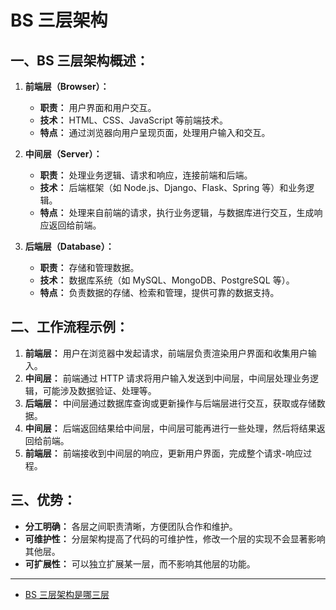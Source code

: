 # BS 三层架构

## 一、BS 三层架构概述：

1. **前端层（Browser）：**

   - **职责：** 用户界面和用户交互。
   - **技术：** HTML、CSS、JavaScript 等前端技术。
   - **特点：** 通过浏览器向用户呈现页面，处理用户输入和交互。

2. **中间层（Server）：**

   - **职责：** 处理业务逻辑、请求和响应，连接前端和后端。
   - **技术：** 后端框架（如 Node.js、Django、Flask、Spring 等）和业务逻辑。
   - **特点：** 处理来自前端的请求，执行业务逻辑，与数据库进行交互，生成响应返回给前端。

3. **后端层（Database）：**
   - **职责：** 存储和管理数据。
   - **技术：** 数据库系统（如 MySQL、MongoDB、PostgreSQL 等）。
   - **特点：** 负责数据的存储、检索和管理，提供可靠的数据支持。

## 二、工作流程示例：

1. **前端层：** 用户在浏览器中发起请求，前端层负责渲染用户界面和收集用户输入。
2. **中间层：** 前端通过 HTTP 请求将用户输入发送到中间层，中间层处理业务逻辑，可能涉及数据验证、处理等。
3. **后端层：** 中间层通过数据库查询或更新操作与后端层进行交互，获取或存储数据。
4. **中间层：** 后端返回结果给中间层，中间层可能再进行一些处理，然后将结果返回给前端。
5. **前端层：** 前端接收到中间层的响应，更新用户界面，完成整个请求-响应过程。

## 三、优势：

- **分工明确：** 各层之间职责清晰，方便团队合作和维护。
- **可维护性：** 分层架构提高了代码的可维护性，修改一个层的实现不会显著影响其他层。
- **可扩展性：** 可以独立扩展某一层，而不影响其他层的功能。

---

- [BS 三层架构是哪三层](https://worktile.com/kb/ask/20254.html)
